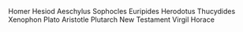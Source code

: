 Homer
Hesiod
Aeschylus
Sophocles
Euripides
Herodotus
Thucydides
Xenophon
Plato
Aristotle
Plutarch
New Testament
Virgil
Horace

